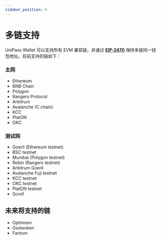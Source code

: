 ```yaml
---
sidebar_position: 6
---
```


# 多链支持

UniPass Wallet 可以支持所有 EVM 兼容链，并通过 [**EIP-2470**](https://eips.ethereum.org/EIPS/eip-2470) 保持多链同一钱包地址。目前支持的链如下：

### 主网

- Ethereum
- BNB Chain
- Polygon
- Rangers Protocol
- Arbitrum
- Avalanche (C chain)
- KCC
- PlatON
- OKC

### 测试网

- Goerli (Ethereum testnet)
- BSC testnet
- Mumbai (Polygon testnet)
- Robin (Rangers testnet)
- Arbitrum Goerli
- Avalanche Fuji testnet
- KCC testnet
- OKC testnet
- PlatON testnet
- Scroll

## 未来将支持的链

- Optimism
- Godwoken
- Fantom